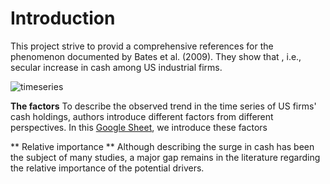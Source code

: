 # Introduction
This project strive to provid a comprehensive references for the phenomenon documented by Bates et al. (2009). They show that , i.e., secular increase in cash among US industrial firms.



![timeseries](https://user-images.githubusercontent.com/81563436/222896767-605bacb9-0e9f-4a8b-94cd-35e13a71a507.png)



**The factors**
To describe the observed trend in the time series of US firms' cash holdings, authors introduce different factors from different perspectives. 
In this [Google Sheet](https://docs.google.com/spreadsheets/d/1wYnN-2_9oZmnNFHefQrnmEiUmphaRApzCQQVirDD7hM/edit?usp=sharing), we introduce these factors 



 

** Relative importance **
Although describing the surge in cash has been the subject of many studies, a major gap remains in the literature regarding the relative importance of the potential drivers.  
